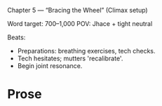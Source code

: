 Chapter 5 — “Bracing the Wheel” (Climax setup)

Word target: 700–1,000
POV: Jhace + tight neutral

Beats:
- Preparations: breathing exercises, tech checks.
- Tech hesitates; mutters 'recalibrate'.
- Begin joint resonance.

# Prose

